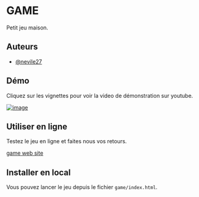 <!--<p align="center"><a href="https://laravel.com" target="_blank"><img src="https://raw.githubusercontent.com/laravel/art/master/logo-lockup/5%20SVG/2%20CMYK/1%20Full%20Color/laravel-logolockup-cmyk-red.svg" width="400"></a></p>

<p align="center">
<a href="https://travis-ci.org/laravel/framework"><img src="https://travis-ci.org/laravel/framework.svg" alt="Build Status"></a>
<a href="https://packagist.org/packages/laravel/framework"><img src="https://img.shields.io/packagist/dt/laravel/framework" alt="Total Downloads"></a>
<a href="https://packagist.org/packages/laravel/framework"><img src="https://img.shields.io/packagist/v/laravel/framework" alt="Latest Stable Version"></a>
<a href="https://packagist.org/packages/laravel/framework"><img src="https://img.shields.io/packagist/l/laravel/framework" alt="License"></a>
</p>-->

# GAME

Petit jeu maison.


## Auteurs

- [@nevile27](https://www.github.com/nevile27)


## Démo

Cliquez sur les vignettes pour voir la video de démonstration sur youtube.

[![image](https://github.com/nevile27/SRC/assets/69016800/4b287afe-920b-4d33-abe4-39e2cf1fa6e4)](https://youtube.com/shorts/Nb53bbts_68)


## Utiliser en ligne

Testez le jeu en ligne et faites nous vos retours.

[game web site](https://d31i0t59ehixiy.cloudfront.net/game/)


## Installer en local

Vous pouvez lancer le jeu depuis le fichier `game/index.html`.

